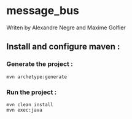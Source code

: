 # message_bus

Writen by Alexandre Negre and Maxime Golfier


## Install and configure maven :

### Generate the project :
```
mvn archetype:generate
```

### Run the project :

```
mvn clean install
mvn exec:java
```
